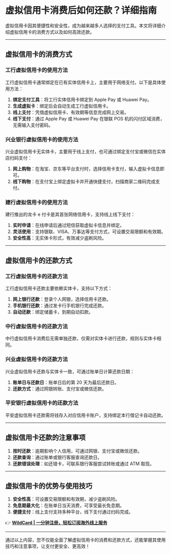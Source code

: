# 虚拟信用卡消费后如何还款？详细指南

虚拟信用卡因其便捷性和安全性，成为越来越多人选择的支付工具。本文将详细介绍虚拟信用卡的消费方式以及如何高效还款。

---

## 虚拟信用卡的消费方式

### 工行虚拟信用卡的使用方法
工行虚拟信用卡通常绑定在已有实体信用卡上，主要用于网络支付。以下是具体使用方法：
1. **绑定支付工具**：将工行实体信用卡绑定到 Apple Pay 或 Huawei Pay。
2. **生成虚拟卡**：绑定后会自动生成工行虚拟信用卡。
3. **线上支付**：凭借虚拟信用卡、有效期等信息完成网上交易。
4. **线下支付**：通过 Apple Pay 或 Huawei Pay 在银联 POS 机的闪付区域消费，无需输入支付密码。

### 兴业银行虚拟信用卡的使用方法
兴业虚拟信用卡无实体卡，主要用于线上支付，也可通过绑定支付宝或微信在实体店扫码支付：
1. **网上购物**：在淘宝、京东等平台支付时，选择信用卡支付，输入虚拟卡信息即可。
2. **线下购物**：在支付宝上绑定虚拟卡并开通快捷支付，扫描商家二维码完成支付。

### 建行虚拟信用卡的使用方法
建行推出的龙卡 e 付卡是其首张网络信用卡，支持线上线下支付：
1. **实时申请**：在线申请后通过短信获取虚拟卡信息并绑定。
2. **灵活使用**：支持银联、VISA、万事达等支付方式，可设置交易限额和有效期。
3. **安全性高**：无实体卡形式，有效减少盗刷风险。

---

## 虚拟信用卡的还款方式

### 工行虚拟信用卡的还款方法
工行虚拟信用卡还款主要依赖实体卡，支持以下方式：
1. **网上银行还款**：登录个人网银，选择信用卡还款。
2. **手机银行还款**：通过发卡行手机银行完成还款。
3. **自动还款**：绑定储蓄卡，到期自动扣款。

### 中行虚拟信用卡的还款方法
中行虚拟信用卡消费后无需单独还款，仅需对实体卡进行还款，规则与实体卡相同。

### 兴业虚拟信用卡的还款方法
兴业虚拟信用卡还款与实体卡一致，可通过账单日计算还款日期：
1. **账单日与还款日**：账单日后的第 20 天为最后还款日。
2. **还款方式**：通过网银转账、支付宝或微信还款。

### 平安银行虚拟信用卡的还款方法
平安虚拟信用卡还款需将钱存入对应信用卡账户，支持绑定本行借记卡自动还款。

---

## 虚拟信用卡还款的注意事项
1. **按时还款**：逾期影响个人信用，可通过网银、支付宝或微信还款。
2. **还款查询**：通过账单或银行客服查询还款日。
3. **还款错误处理**：如还错卡，可联系银行客服尝试转账或通过 ATM 取现。

---

## 虚拟信用卡的优势与使用技巧
1. **安全性高**：可设置交易限额和有效期，减少盗刷风险。
2. **免息期最大化**：在账单日当天消费，可享受最长免息期。
3. **便捷支付**：线上支付支持多种平台，线下支付通过扫码完成。

👉 **[WildCard | 一分钟注册，轻松订阅海外线上服务](https://bbtdd.com/WildCard)**

---

通过以上内容，您不仅能全面了解虚拟信用卡的消费和还款方式，还能掌握其使用技巧和注意事项，让支付更安全、更高效！